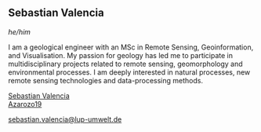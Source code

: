 ## Sebastian Valencia
*he/him*

I am a geological engineer with an MSc in Remote Sensing, Geoinformation, and Visualisation. My passion for geology has led me to participate in multidisciplinary projects related to remote sensing, geomorphology and environmental processes. I am deeply interested in natural processes, new remote sensing technologies and data-processing methods.

<i class="fa-brands fa-linkedin"></i> [Sebastian Valencia](https://www.linkedin.com/in/juan-sebastian-valencia-906436145/)  
<i class="fa-brands fa-github"></i> [Azarozo19](https://github.com/Azarozo19)

<i class="fa-solid fa-envelope"></i> [sebastian.valencia@lup-umwelt.de](mailto:sebastian.valencia@lup-umwelt.de)
